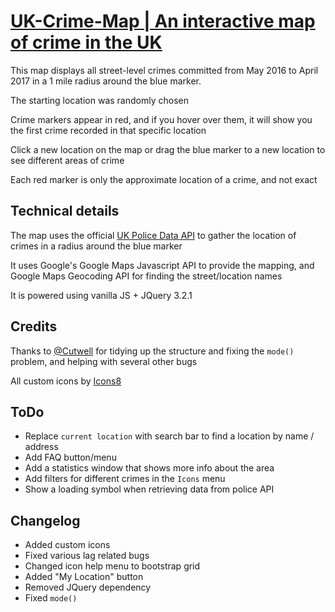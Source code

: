 # [UK-Crime-Map | An interactive map of crime in the UK](https://thatguywiththatname.github.io/UK-Crime-Map/)

This map displays all street-level crimes committed from May 2016 to  April 2017 in a 1 mile radius around the blue marker.

The starting location was randomly chosen

Crime markers appear in red, and if you hover over them, it will show you the first crime recorded in that specific location

Click a new location on the map or drag the blue marker to a new location to see different areas of crime

Each red marker is only the approximate location of a crime, and not exact


## Technical details

The map uses the official [UK Police Data API](https://data.police.uk) to gather the location of crimes in a radius around the blue marker

It uses Google's Google Maps Javascript API to provide the mapping, and Google Maps Geocoding API for finding the street/location names

It is powered using vanilla JS + JQuery 3.2.1


## Credits

Thanks to [@Cutwell](https://github.com/cutwell) for tidying up the structure and fixing the `mode()` problem, and helping with several other bugs

All custom icons by [Icons8](https://icons8.com)

## ToDo

 - Replace `current location` with search bar to find a location by name / address
 - Add FAQ button/menu
 - Add a statistics window that shows more info about the area
 - Add filters for different crimes in the `Icons` menu
 - Show a loading symbol when retrieving data from police API

## Changelog

 - Added custom icons
 - Fixed various lag related bugs
 - Changed icon help menu to bootstrap grid
 - Added "My Location" button
 - Removed JQuery dependency
 - Fixed `mode()`
